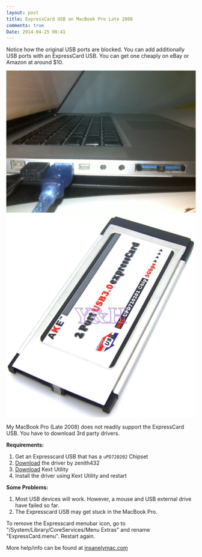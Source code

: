 ```yaml
---
layout: post
title: ExpressCard USB on MacBook Pro Late 2008
comments: true
Date: 2014-04-25 08:41 
---
```


Notice how the original USB ports are blocked. You can add additionally USB ports with an ExpressCard USB. You can get one cheaply on eBay or Amazon at around $10.

<img src="img/ExpressCard-USB-Blocked.jpg"/>

<img src="img/ExpressCard-USB.JPG"/>

My MacBook Pro (Late 2008) does not readily support the ExpressCard USB. You have to download 3rd party drivers.

**Requirements:**

1. Get an Expresscard USB that has a `uPD720202` Chipset
2. <a href="http://sourceforge.net/projects/genericusbxhci/files/latest/download" target="_blank">Download</a> the driver by zenith432 
3. <a href="http://cvad-mac.narod.ru/index/0-4" target="_blank">Download</a> Kext Utility
4. Install the driver using Kext Utility and restart

**Some Problems:**

1. Most USB devices will work. However, a mouse and USB external drive have failed so far.
2. The Expresscard USB may get stuck in the MacBook Pro.

To remove the Expresscard menubar icon, go to "/System/Library/CoreServices/Menu Extras" and rename "ExpressCard.menu". Restart again.

More help/info can be found at <a href="http://www.insanelymac.com/forum/topic/286860-genericusbxhci-usb-30-driver-for-os-x-with-source" target="_blank">insanelymac.com</a> 